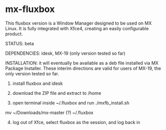 # mx-fluxbox

This fluxbox version is a Window Manager designed to be used on MX Linux. It is fully integrated with Xfce4, creating an easily configurable product. 

STATUS: beta

DEPENDENCIES: idesk, MX-19 (only version tested so far)

INSTALLATION: it will eventually be available as a deb file installed via MX Package Installer. These interim directions are valid for users of MX-19, the only version tested so far. 

1) install fluxbox and idesk

2) download the ZIP file and extract to /home

3) open terminal inside ~/.fluxbox and run ./mxfb_install.sh

mv ~/Downloads/mx-master (?) ~/.fluxbox

4) log out of Xfce, select fluxbox as the session, and log back in 
